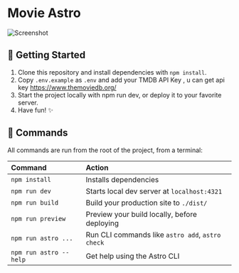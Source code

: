 # Movie Astro


![Screenshot](./screenshot.png)

## 🚀 Getting Started

1. Clone this repository and install dependencies with `npm install`.
2. Copy `.env.example` as `.env` and add your TMDB API Key , u can get api key https://www.themoviedb.org/
3. Start the project locally with npm run dev, or deploy it to your favorite server.
4. Have fun! ✨

## 🧞 Commands

All commands are run from the root of the project, from a terminal:

| Command                | Action                                           |
| :--------------------- | :----------------------------------------------- |
| `npm install`          | Installs dependencies                            |
| `npm run dev`          | Starts local dev server at `localhost:4321`      |
| `npm run build`        | Build your production site to `./dist/`          |
| `npm run preview`      | Preview your build locally, before deploying     |
| `npm run astro ...`    | Run CLI commands like `astro add`, `astro check` |
| `npm run astro --help` | Get help using the Astro CLI                     |
